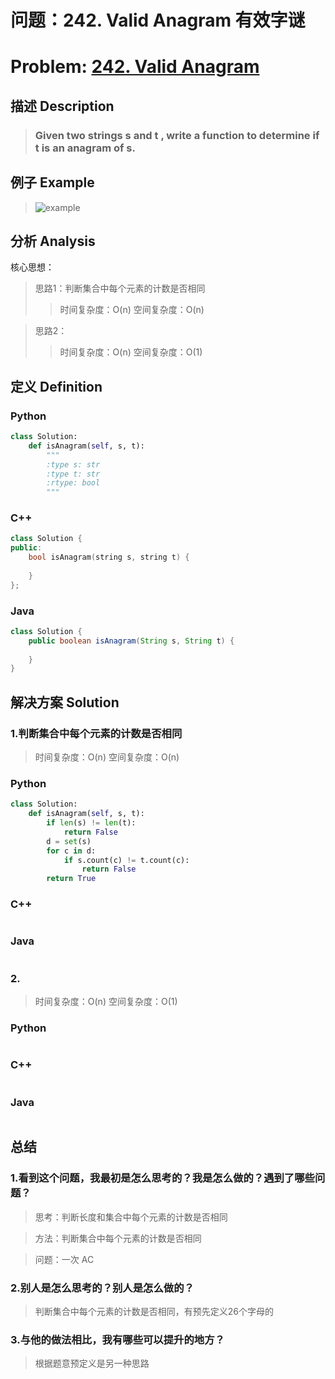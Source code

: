 
# 问题：242. Valid Anagram 有效字谜
# Problem: [242. Valid Anagram](https://leetcode.com/problems/valid-anagram/description/)

## 描述 Description
> ### Given two strings s and t , write a function to determine if t is an anagram of s.

## 例子 Example

> ![example](https://github.com/Decalogue/AlgorithmMap/blob/master/img/leetcode/242.png "example")

## 分析 Analysis

核心思想：
> 思路1：判断集合中每个元素的计数是否相同
>> 时间复杂度：O(n)
>> 空间复杂度：O(n)

> 思路2：
>> 时间复杂度：O(n)
>> 空间复杂度：O(1)

## 定义 Definition

### Python


```python
class Solution:
    def isAnagram(self, s, t):
        """
        :type s: str
        :type t: str
        :rtype: bool
        """
```

### C++

```c++
class Solution {
public:
    bool isAnagram(string s, string t) {
        
    }
};
```

### Java

```java
class Solution {
    public boolean isAnagram(String s, String t) {
        
    }
}
```

## 解决方案 Solution

### 1.判断集合中每个元素的计数是否相同

> 时间复杂度：O(n)
> 空间复杂度：O(n)

### Python


```python
class Solution:
    def isAnagram(self, s, t):
        if len(s) != len(t):
            return False
        d = set(s)
        for c in d:
            if s.count(c) != t.count(c):
                return False
        return True
```

### C++

```c++

```

### Java

```java

```

### 2.

> 时间复杂度：O(n)
> 空间复杂度：O(1)

### Python


```python

```

### C++

```c++

```

### Java

```Java

```

## 总结

### 1.看到这个问题，我最初是怎么思考的？我是怎么做的？遇到了哪些问题？
> 思考：判断长度和集合中每个元素的计数是否相同

> 方法：判断集合中每个元素的计数是否相同

> 问题：一次 AC

### 2.别人是怎么思考的？别人是怎么做的？
> 判断集合中每个元素的计数是否相同，有预先定义26个字母的

### 3.与他的做法相比，我有哪些可以提升的地方？
> 根据题意预定义是另一种思路


```python

```
